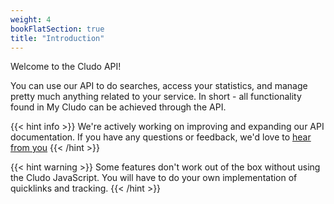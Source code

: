 ```yaml
---
weight: 4
bookFlatSection: true
title: "Introduction"
---
```


Welcome to the Cludo API!

You can use our API to do searches, access your statistics, and manage pretty much anything related to your service. In short - all functionality found in My Cludo can be achieved through the API.


{{< hint info >}}
We're actively working on improving and expanding our API documentation. If you have any questions or feedback, we'd love to <a href="https://www.cludo.com/contact/" target="_blank">hear from you</a>
{{< /hint >}}

{{< hint warning >}}
Some features don't work out of the box without using the Cludo JavaScript. You will have to do your own implementation of quicklinks and tracking.
{{< /hint >}}